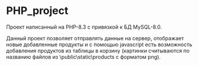 # PHP_project
Проект написанный на PHP-8.3 с привязкой к БД MySQL-8.0.

Данный проект позволяет отправлять данные на сервер, отображает новые добавленные продукты и с помощью javascript есть возможность добавления продуктов из таблицы в корзину (картинки считываются по названию файлов из \public\static\products с форматом png).
